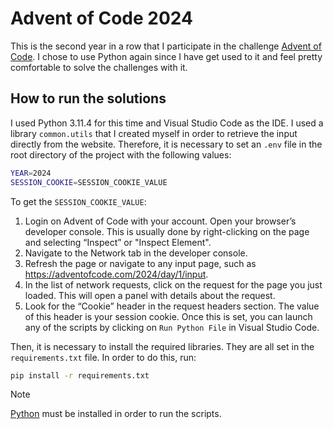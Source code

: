 # Advent of Code 2024
This is the second year in a row that I participate in the challenge [Advent of Code](https://adventofcode.com/2024). I chose to use Python again since I have get used to it and feel pretty comfortable to solve the challenges with it.

## How to run the solutions
I used Python 3.11.4 for this time and Visual Studio Code as the IDE. I used a library `common.utils` that I created myself in order to retrieve the input directly from the website. Therefore, it is necessary to set an `.env` file in the root directory of the project with the following values:
```bash
YEAR=2024
SESSION_COOKIE=SESSION_COOKIE_VALUE
```

To get the `SESSION_COOKIE_VALUE`:
1. Login on Advent of Code with your account.
Open your browser’s developer console. This is usually done by right-clicking on the page and selecting “Inspect” or "Inspect Element".
1. Navigate to the Network tab in the developer console.
2. Refresh the page or navigate to any input page, such as https://adventofcode.com/2024/day/1/input.
3. In the list of network requests, click on the request for the page you just loaded. This will open a panel with details about the request.
4. Look for the “Cookie” header in the request headers section. The value of this header is your session cookie. Once this is set, you can launch any of the scripts by clicking on `Run Python File` in Visual Studio Code.

Then, it is necessary to install the required libraries. They are all set in the `requirements.txt` file. In order to do this, run:
```bash
pip install -r requirements.txt
```

> [!NOTE]  
> [Python](https://www.python.org/downloads/) must be installed in order to run the scripts.